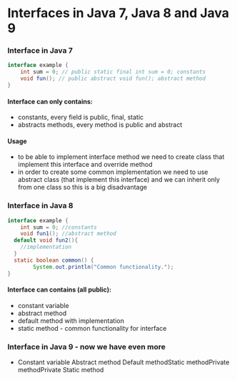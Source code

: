
# Interfaces in Java 7, Java 8 and Java 9

### Interface in Java 7

```java
interface example {
	int sum = 0; // public static final int sum = 0; constants
	void fun(); // public abstract void fun(); abstract method
}
```

#### Interface can only contains:
* constants, every field is public, final, static
* abstracts methods, every method is public and abstract

#### Usage
* to be able to implement interface method we need to create class that implement this interface and override method
* in order to create some common implementation we need to use abstract class (that implement this interface) and we can inherit only from one class so this is a big disadvantage


### Interface in Java 8

```java
interface example {
	int sum = 0; //constants
	void fun1(); //abstract method
  default void fun2(){
    //implementation
  }
  static boolean common() {
		System.out.println("Common functionality.");
}
```

#### Interface can contains (all public):
* constant variable
* abstract method
* default method with implementation
* static method - common functionality for interface


### Interface in Java 9 - now we have even more

* Constant variable
Abstract method
Default methodStatic methodPrivate methodPrivate Static method



